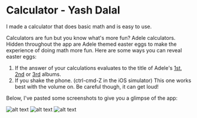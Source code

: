 # Calculator - Yash Dalal

I made a calculator that does basic math and is easy to use.  

Calculators are fun but you know what's more fun? Adele calculators. Hidden throughout the app are Adele themed easter eggs to make the experience of doing math more fun. Here are some ways you can reveal easter eggs:

1. If the answer of your calculations evaluates to the title of Adele's [1st](https://en.wikipedia.org/wiki/19_(Adele_album)), [2nd](https://en.wikipedia.org/wiki/21_(Adele_album)) or [3rd](https://en.wikipedia.org/wiki/25_(Adele_album)) albums.
2. If you shake the phone. (ctrl-cmd-Z in the iOS simulator) This one works best with the volume on. Be careful though, it can get loud!


Below, I've pasted some screenshots to give you a glimpse of the app:


![alt text](https://github.com/yashdalal/ZapposCalculatorYashDalal/blob/master/ZapposCalculator/zappos1.png "Calculator screenshot 1")
![alt text](https://github.com/yashdalal/ZapposCalculatorYashDalal/blob/master/ZapposCalculator/zappos2.png "Calculator screenshot 2")
![alt text](https://github.com/yashdalal/ZapposCalculatorYashDalal/blob/master/ZapposCalculator/zappos3.png "Calculator screenshot 3")
